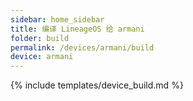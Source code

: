 ```yaml
---
sidebar: home_sidebar
title: 编译 LineageOS 给 armani
folder: build
permalink: /devices/armani/build
device: armani
---
```

{% include templates/device_build.md %}
